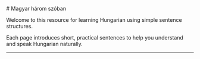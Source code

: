 \# Magyar három szóban



Welcome to this resource for learning Hungarian using simple sentence structures.  

Each page introduces short, practical sentences to help you understand and speak Hungarian naturally.



---



